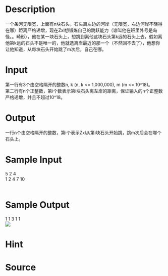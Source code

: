 
# Description

<div class="content"><p>一个条河无限宽，上面有n块石头，石头离左边的河岸（无限宽，右边河岸不晓得在哪）距离严格递增，现在Zxl想锻炼自己的跳跃能力（谁叫他在班里外号是鸟怪。。畸形），他在某一块石头上，想跳到离他这块石头第k远的石头上去，假如离他第k远的石头不是唯一的，他就选离岸最近的那一个（不然回不去了），他想你让他知道，从每块石头开始跳了m次后，自己在哪。</p>
<p></p></div>

# Input

<div class="content"><p>第一行有3个由空格隔开的整数n, k (n, k &lt;= 1,000,000), m (m &lt;= 10^18)。<br/>
第二行有n个正整数，第i个数表示第i块石头离左岸的距离，保证输入的n个正整数严格递增，并且不超过10^18。</p>
<p></p></div>

# Output

<div class="content"><p>一行n个由空格隔开的整数，第i个表示Zxl从第i块石头开始跳，跳m次后会在哪个石头上。</p>
<p></p></div>

# Sample Input

<div class="content"><span class="sampledata">5 2 4<br/>
1 2 4 7 10<br/>
<br/>
</span></div>

# Sample Output

<div class="content"><span class="sampledata">1 1 3 1 1<br/>
<img border="0" src="/source/bzoj/2093/img/aHR0cHM6Ly9seWRzeS5jb20vSnVkZ2VPbmxpbmUvaW1hZ2VzLzIwOTMuanBn.jpg"/> <br/>
</span></div>

# Hint

<div class="content"><p></p></div>

# Source

<div class="content"><p><a href="problemset.php?search="></a></p></div>

